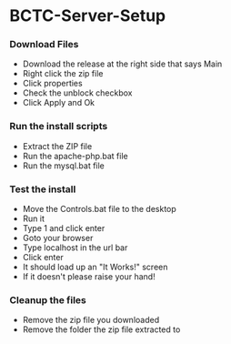 # BCTC-Server-Setup
### Download Files
* Download the release at the right side that says Main
* Right click the zip file
* Click properties
* Check the unblock checkbox
* Click Apply and Ok
### Run the install scripts
* Extract the ZIP file
* Run the apache-php.bat file
* Run the mysql.bat file
### Test the install
* Move the Controls.bat file to the desktop
* Run it
* Type 1 and click enter
* Goto your browser
* Type localhost in the url bar
* Click enter
* It should load up an "It Works!" screen
* If it doesn't please raise your hand!
### Cleanup the files
* Remove the zip file you downloaded
* Remove the folder the zip file extracted to
